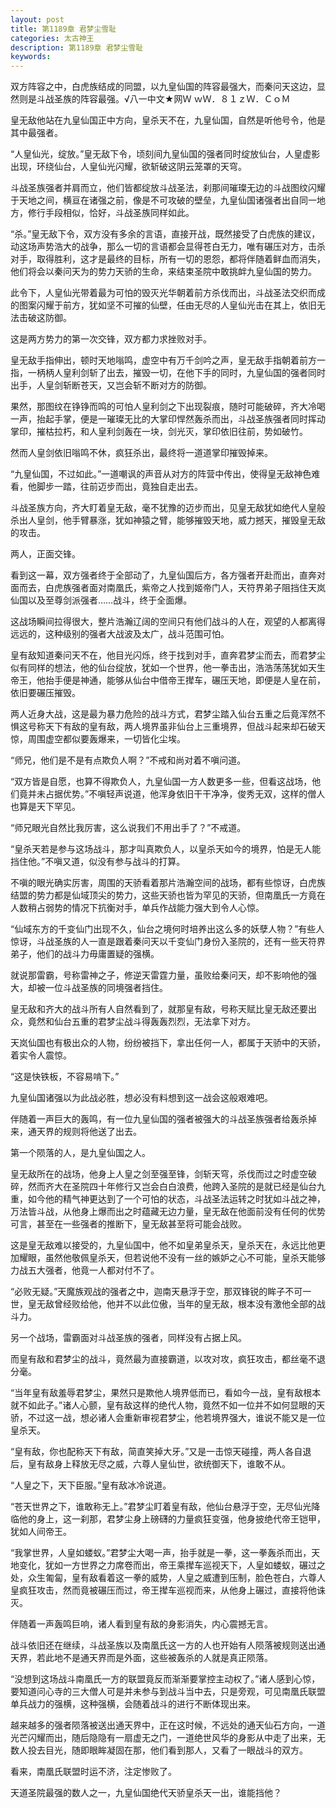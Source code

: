 ```yaml
---
layout: post
title: 第1189章 君梦尘雪耻
categories: 太古神王
description: 第1189章 君梦尘雪耻
keywords:
---
```


双方阵容之中，白虎族结成的同盟，以九皇仙国的阵容最强大，而秦问天这边，显然则是斗战圣族的阵容最强。√八一中文★网Ｗ ｗＷ．８１ｚＷ．ＣｏＭ

皇无敌他站在九皇仙国正中方向，皇杀天不在，九皇仙国，自然是听他号令，他是其中最强者。

“人皇仙光，绽放。”皇无敌下令，顷刻间九皇仙国的强者同时绽放仙台，人皇虚影出现，环绕仙台，人皇仙光闪耀，欲斩破这阴云笼罩的天穹。

斗战圣族强者并肩而立，他们皆都绽放斗战圣法，刹那间璀璨无边的斗战图纹闪耀于天地之间，横亘在诸强之前，像是不可攻破的壁垒，九皇仙国诸强者出自同一地方，修行手段相似，恰好，斗战圣族同样如此。

“杀。”皇无敌下令，双方没有多余的言语，直接开战，既然接受了白虎族的建议，动这场声势浩大的战争，那么一切的言语都会显得苍白无力，唯有碾压对方，击杀对手，取得胜利，这才是最终的目标，所有一切的恩怨，都将伴随着鲜血而消失，他们将会以秦问天为的势力天骄的生命，来结束圣院中敢挑衅九皇仙国的势力。

此令下，人皇仙光带着最为可怕的毁灭光华朝着前方杀伐而出，斗战圣法交织而成的图案闪耀于前方，犹如坚不可摧的仙壁，任由无尽的人皇仙光击在其上，依旧无法击破这防御。

这是两方势力的第一次交锋，双方都力求挫败对手。

皇无敌手指伸出，顿时天地嗡鸣，虚空中有万千剑吟之声，皇无敌手指朝着前方一指，一柄柄人皇利剑斩了出去，摧毁一切，在他下手的同时，九皇仙国的强者同时出手，人皇剑斩断苍天，又岂会斩不断对方的防御。

果然，那图纹在铮铮而鸣的可怕人皇利剑之下出现裂痕，随时可能破碎，齐大冷喝一声，抬起手掌，便是一璀璨无比的大掌印悍然轰杀而出，斗战圣族强者同时挥动掌印，摧枯拉朽，和人皇利剑轰在一块，剑光灭，掌印依旧往前，势如破竹。

然而人皇剑依旧嗡鸣不休，疯狂杀出，最终将一道道掌印摧毁掉来。

“九皇仙国，不过如此。”一道嘲讽的声音从对方的阵营中传出，使得皇无敌神色难看，他脚步一踏，往前迈步而出，竟独自走出去。

斗战圣族方向，齐大盯着皇无敌，毫不犹豫的迈步而出，见皇无敌犹如绝代人皇般杀出人皇剑，他手臂暴涨，犹如神猿之臂，能够摧毁天地，威力撼天，摧毁皇无敌的攻击。

两人，正面交锋。

看到这一幕，双方强者终于全部动了，九皇仙国后方，各方强者开赴而出，直奔对面而去，白虎族强者面对南凰氏，紫帝之人找到姬帝门人，天符界弟子阻挡住天岚仙国以及至尊剑派强者……战斗，终于全面爆。

这战场瞬间拉得很大，整片浩瀚辽阔的空间只有他们战斗的人在，观望的人都离得远远的，这种级别的强者大战波及太广，战斗范围可怕。

皇有敌知道秦问天不在，他目光闪烁，终于找到对手，直奔君梦尘而去，而君梦尘似有同样的想法，他的仙台绽放，犹如一个世界，他一拳击出，浩浩荡荡犹如天生帝王，他抬手便是神通，能够从仙台中借帝王撵车，碾压天地，即便是人皇在前，依旧要碾压摧毁。

两人近身大战，这是最为暴力危险的战斗方式，君梦尘踏入仙台五重之后竟浑然不惧这号称天下有敌的皇有敌，两人境界虽非仙台上三重境界，但战斗起来却石破天惊，周围虚空都似要轰爆来，一切皆化尘埃。

“师兄，他们是不是有点欺负人啊？”不戒和尚对着不嗔问道。

“双方皆是自愿，也算不得欺负人，九皇仙国一方人数更多一些，但看这战场，他们竟并未占据优势。”不嗔轻声说道，他浑身依旧干干净净，俊秀无双，这样的僧人也算是天下罕见。

“师兄眼光自然比我厉害，这么说我们不用出手了？”不戒道。

“皇杀天若是参与这场战斗，那才叫真欺负人，以皇杀天如今的境界，怕是无人能挡住他。”不嗔又道，似没有参与战斗的打算。

不嗔的眼光确实厉害，周围的天骄看着那片浩瀚空间的战场，都有些惊讶，白虎族结盟的势力都是仙域顶尖的势力，这些天骄也皆为罕见的天骄，但南凰氏一方竟在人数稍占弱势的情况下抗衡对手，单兵作战能力强大到令人心惊。

“仙域东方的千变仙门出现不久，仙台之境何时培养出这么多的妖孽人物？”有些人惊讶，斗战圣族的人一直是跟着秦问天以千变仙门身份入圣院的，还有一些天符界弟子，他们的战斗力毋庸置疑的强横。

就说那雷霸，号称雷神之子，修逆天雷霆力量，虽败给秦问天，却不影响他的强大，却被一位斗战圣族的同境强者挡住。

皇无敌和齐大的战斗所有人自然看到了，就那皇有敌，号称天赋比皇无敌还要出众，竟然和仙台五重的君梦尘战斗得轰轰烈烈，无法拿下对方。

天岚仙国也有极出众的人物，纷纷被挡下，拿出任何一人，都属于天骄中的天骄，着实令人震惊。

“这是快铁板，不容易啃下。”

九皇仙国诸强以为此战必胜，想必没有料想到这一战会这般艰难吧。

伴随着一声巨大的轰鸣，有一位九皇仙国的强者被强大的斗战圣族强者给轰杀掉来，通天界的规则将他送了出去。

第一个陨落的人，是九皇仙国之人。

皇无敌所在的战场，他身上人皇之剑至强至锋，剑斩天穹，杀伐而过之时虚空破碎，然而齐大在圣院四十年修行又岂会白白浪费，他跨入圣院的是就已经是仙台九重，如今他的精气神更达到了一个可怕的状态，斗战圣法运转之时犹如斗战之神，万法皆斗战，从他身上爆而出之时蕴藏无边力量，皇无敌在他面前没有任何的优势可言，甚至在一些强者的推断下，皇无敌甚至将可能会战败。

这是皇无敌难以接受的，九皇仙国中，他不如皇弟皇杀天，皇杀天在，永远比他更加耀眼，虽然他敬佩皇杀天，但若说他不没有一丝的嫉妒之心不可能，皇杀天能够力战五大强者，他竟一人都对付不了。

“必败无疑。”天魔族观战的强者之中，迦南天悬浮于空，那双锋锐的眸子不可一世，皇无敌曾经败给他，他并不以此位傲，当年的皇无敌，根本没有激他全部的战斗力。

另一个战场，雷霸面对斗战圣族的强者，同样没有占据上风。

而皇有敌和君梦尘的战斗，竟然最为直接霸道，以攻对攻，疯狂攻击，都丝毫不退分毫。

“当年皇有敌羞辱君梦尘，果然只是欺他人境界低而已，看如今一战，皇有敌根本就不如此子。”诸人心颤，皇有敌这样的绝代人物，竟然不如一位并不如何显眼的天骄，不过这一战，想必诸人会重新审视君梦尘，他若境界强大，谁说不能又是一位皇杀天。

“皇有敌，你也配称天下有敌，简直笑掉大牙。”又是一击惊天碰撞，两人各自退后，皇有敌身上释放无尽之威，六尊人皇仙世，欲统御天下，谁敢不从。

“人皇之下，天下臣服。”皇有敌冰冷说道。

“苍天世界之下，谁敢称无上。”君梦尘盯着皇有敌，他仙台悬浮于空，无尽仙光降临他的身上，这一刹那，君梦尘身上磅礴的力量疯狂变强，他身披绝代帝王铠甲，犹如人间帝王。

“我掌世界，人皇如蝼蚁。”君梦尘大喝一声，抬手就是一拳，这一拳轰杀而出，天地变化，犹如一方世界之力席卷而出，帝王乘撵车巡视天下，人皇如蝼蚁，碾过之处，众生匍匐，皇有敌看着这一拳的威势，人皇之威遭到压制，脸色苍白，六尊人皇疯狂攻击，然而竟被碾压而过，帝王撵车巡视而来，从他身上碾过，直接将他诛灭。

伴随着一声轰鸣巨响，诸人看到皇有敌的身影消失，内心震撼无言。

战斗依旧还在继续，斗战圣族以及南凰氏这一方的人也开始有人陨落被规则送出通天界，若此地不是通天界而是外面，这些被轰杀的人就是真正陨落。

“没想到这场战斗南凰氏一方的联盟竟反而渐渐要掌控主动权了。”诸人感到心惊，要知道问心寺的三大僧人可是并未参与到战斗当中去，只是旁观，可见南凰氏联盟单兵战力的强横，这种强横，会随着战斗的进行不断体现出来。

越来越多的强者陨落被送出通天界中，正在这时候，不远处的通天仙石方向，一道光芒闪耀而出，随后隐隐有一扇虚无之门，一道绝世风华的身影从中走了出来，无数人投去目光，随即眼眸凝固在那，他们看到那人，又看了一眼战斗的双方。

看来，南凰氏联盟时运不济，注定惨败了。

天道圣院最强的数人之一，九皇仙国绝代天骄皇杀天一出，谁能挡他？
